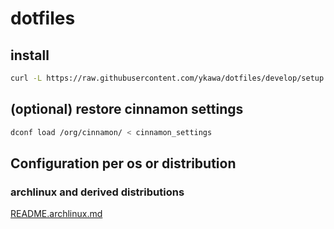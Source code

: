 # dotfiles

## install

```sh
curl -L https://raw.githubusercontent.com/ykawa/dotfiles/develop/setup.sh | bash -
```

## (optional) restore cinnamon settings

```sh
dconf load /org/cinnamon/ < cinnamon_settings
```

## Configuration per os or distribution

### archlinux and derived distributions

[README.archlinux.md](README.archlinux.md)
